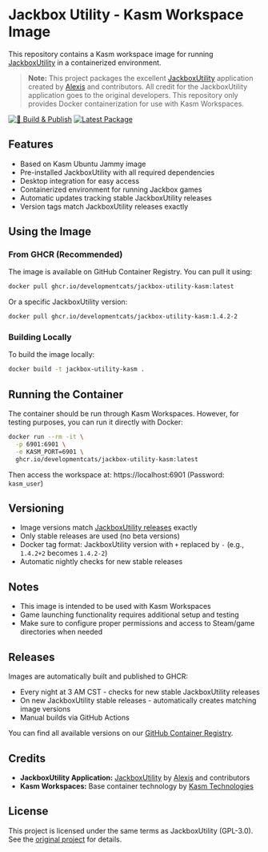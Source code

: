 # Jackbox Utility - Kasm Workspace Image

This repository contains a Kasm workspace image for running [JackboxUtility](https://github.com/JackboxUtility/JackboxUtility) in a containerized environment.

> **Note:** This project packages the excellent [JackboxUtility](https://github.com/JackboxUtility/JackboxUtility) application created by [Alexis](https://github.com/AlexisL61) and contributors. All credit for the JackboxUtility application goes to the original developers. This repository only provides Docker containerization for use with Kasm Workspaces.

[![🐳 Build & Publish](https://github.com/DevelopmentCats/Jackbox-Utility-Kasm/actions/workflows/docker-publish.yml/badge.svg)](https://github.com/DevelopmentCats/Jackbox-Utility-Kasm/actions/workflows/docker-publish.yml)
[![Latest Package](https://ghcr-badge.egpl.dev/developmentcats/jackbox-utility-kasm/latest_tag?trim=major&label=latest%20package&color=blue)](https://github.com/DevelopmentCats/Jackbox-Utility-Kasm/pkgs/container/jackbox-utility-kasm)

## Features

- Based on Kasm Ubuntu Jammy image
- Pre-installed JackboxUtility with all required dependencies
- Desktop integration for easy access
- Containerized environment for running Jackbox games
- Automatic updates tracking stable JackboxUtility releases
- Version tags match JackboxUtility releases exactly

## Using the Image

### From GHCR (Recommended)

The image is available on GitHub Container Registry. You can pull it using:

```bash
docker pull ghcr.io/developmentcats/jackbox-utility-kasm:latest
```

Or a specific JackboxUtility version:

```bash
docker pull ghcr.io/developmentcats/jackbox-utility-kasm:1.4.2-2
```

### Building Locally

To build the image locally:

```bash
docker build -t jackbox-utility-kasm .
```

## Running the Container

The container should be run through Kasm Workspaces. However, for testing purposes, you can run it directly with Docker:

```bash
docker run --rm -it \
  -p 6901:6901 \
  -e KASM_PORT=6901 \
  ghcr.io/developmentcats/jackbox-utility-kasm:latest
```

Then access the workspace at: https://localhost:6901 (Password: `kasm_user`)

## Versioning

- Image versions match [JackboxUtility releases](https://github.com/JackboxUtility/JackboxUtility/releases) exactly
- Only stable releases are used (no beta versions)
- Docker tag format: JackboxUtility version with `+` replaced by `-` (e.g., `1.4.2+2` becomes `1.4.2-2`)
- Automatic nightly checks for new stable releases

## Notes

- This image is intended to be used with Kasm Workspaces
- Game launching functionality requires additional setup and testing
- Make sure to configure proper permissions and access to Steam/game directories when needed

## Releases

Images are automatically built and published to GHCR:
- Every night at 3 AM CST - checks for new stable JackboxUtility releases
- On new JackboxUtility stable releases - automatically creates matching image versions
- Manual builds via GitHub Actions

You can find all available versions on our [GitHub Container Registry](https://github.com/DevelopmentCats/Jackbox-Utility-Kasm/pkgs/container/jackbox-utility-kasm).

## Credits

- **JackboxUtility Application:** [JackboxUtility](https://github.com/JackboxUtility/JackboxUtility) by [Alexis](https://github.com/AlexisL61) and contributors
- **Kasm Workspaces:** Base container technology by [Kasm Technologies](https://kasmweb.com/)

## License

This project is licensed under the same terms as JackboxUtility (GPL-3.0). See the [original project](https://github.com/JackboxUtility/JackboxUtility) for details. 